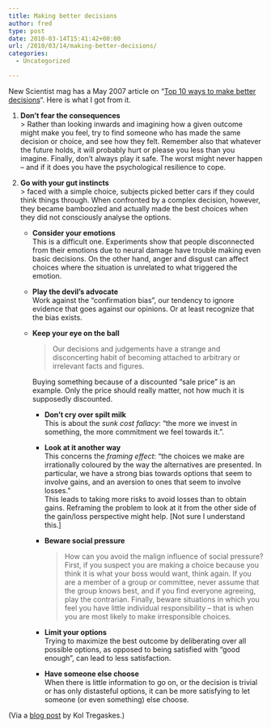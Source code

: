 ```yaml
---
title: Making better decisions
author: fred
type: post
date: 2010-03-14T15:41:42+00:00
url: /2010/03/14/making-better-decisions/
categories:
  - Uncategorized

---
```

New Scientist mag has a May 2007 article on &#8220;[Top 10 ways to make better decisions][1]&#8220;. Here is what I got from it.

  1. **Don&#8217;t fear the consequences**  
    > Rather than looking inwards and imagining how a given outcome might make you feel, try to find someone who has made the same decision or choice, and see how they felt. Remember also that whatever the future holds, it will probably hurt or please you less than you imagine. Finally, don&#8217;t always play it safe. The worst might never happen &#8211; and if it does you have the psychological resilience to cope.

  2. **Go with your gut instincts**  
    > faced with a simple choice, subjects picked better cars if they could think things through. When confronted by a complex decision, however, they became bamboozled and actually made the best choices when they did not consciously analyse the options.
    
      * **Consider your emotions**  
        This is a difficult one. Experiments show that people disconnected from their emotions due to neural damage have trouble making even basic decisions. On the other hand, anger and disgust can affect choices where the situation is unrelated to what triggered the emotion.
      * **Play the devil&#8217;s advocate**  
        Work against the &#8220;confirmation bias&#8221;, our tendency to ignore evidence that goes against our opinions. Or at least recognize that the bias exists.
      * **Keep your eye on the ball**  
        > Our decisions and judgements have a strange and disconcerting habit of becoming attached to arbitrary or irrelevant facts and figures.
        
        Buying something because of a discounted &#8220;sale price&#8221; is an example. Only the price should really matter, not how much it is supposedly discounted.</li> 
        
          * **Don&#8217;t cry over spilt milk**  
            This is about the _sunk cost fallacy_: &#8220;the more we invest in something, the more commitment we feel towards it.&#8221;. 
          * **Look at it another way**  
            This concerns the _framing effect_: &#8220;the choices we make are irrationally coloured by the way the alternatives are presented. In particular, we have a strong bias towards options that seem to involve gains, and an aversion to ones that seem to involve losses.&#8221;  
            This leads to taking more risks to avoid losses than to obtain gains. Reframing the problem to look at it from the other side of the gain/loss perspective might help. [Not sure I understand this.]
          * **Beware social pressure**  
            > How can you avoid the malign influence of social pressure? First, if you suspect you are making a choice because you think it is what your boss would want, think again. If you are a member of a group or committee, never assume that the group knows best, and if you find everyone agreeing, play the contrarian. Finally, beware situations in which you feel you have little individual responsibility &#8211; that is when you are most likely to make irresponsible choices.
        
          * **Limit your options**  
            Trying to maximize the best outcome by deliberating over all possible options, as opposed to being satisfied with &#8220;good enough&#8221;, can lead to less satisfaction.
          * **Have someone else choose**  
            When there is little information to go on, or the decision is trivial or has only distasteful options, it can be more satisfying to let someone (or even something) else choose.</ol> 
        
        (Via a [blog post][2] by Kol Tregaskes.)

 [1]: http://www.newscientist.com/article/mg19426021.100-top-10-ways-to-make-better-decisions.html?full=true
 [2]: http://allwordyandjunk.blogspot.com/2010/03/interesting-article-from-new-scientist.html